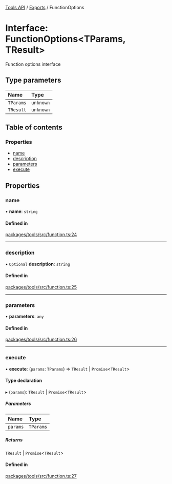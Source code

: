 <!-- 
 ⚠️  AUTO-GENERATED FILE - DO NOT EDIT MANUALLY
 This file is automatically generated by scripts/docs-generator.js
 To make changes, edit the source TypeScript files or update the generator script
-->

[Tools API](../../) / [Exports](../modules) / FunctionOptions

# Interface: FunctionOptions\<TParams, TResult\>

Function options interface

## Type parameters

| Name | Type |
| :------ | :------ |
| `TParams` | `unknown` |
| `TResult` | `unknown` |

## Table of contents

### Properties

- [name](FunctionOptions#name)
- [description](FunctionOptions#description)
- [parameters](FunctionOptions#parameters)
- [execute](FunctionOptions#execute)

## Properties

### name

• **name**: `string`

#### Defined in

[packages/tools/src/function.ts:24](https://github.com/woojubb/robota/blob/8d56176726b5cbc3c1257c839c6ee08ce5478dc7/packages/tools/src/function.ts#L24)

___

### description

• `Optional` **description**: `string`

#### Defined in

[packages/tools/src/function.ts:25](https://github.com/woojubb/robota/blob/8d56176726b5cbc3c1257c839c6ee08ce5478dc7/packages/tools/src/function.ts#L25)

___

### parameters

• **parameters**: `any`

#### Defined in

[packages/tools/src/function.ts:26](https://github.com/woojubb/robota/blob/8d56176726b5cbc3c1257c839c6ee08ce5478dc7/packages/tools/src/function.ts#L26)

___

### execute

• **execute**: (`params`: `TParams`) => `TResult` \| `Promise`\<`TResult`\>

#### Type declaration

▸ (`params`): `TResult` \| `Promise`\<`TResult`\>

##### Parameters

| Name | Type |
| :------ | :------ |
| `params` | `TParams` |

##### Returns

`TResult` \| `Promise`\<`TResult`\>

#### Defined in

[packages/tools/src/function.ts:27](https://github.com/woojubb/robota/blob/8d56176726b5cbc3c1257c839c6ee08ce5478dc7/packages/tools/src/function.ts#L27)
